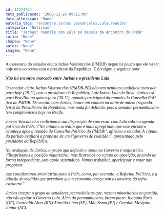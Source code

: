 ```yaml
---
id: 12374754
data_publicacao: "2006-11-28 09:11:00"
data_alteracao: "None"
materia_tags: "encontro,jarbas vasconcelos,Lula,reunião"
categoria: "Notícias"
title: "Jarbas: reunião com Lula só depois de encontro do PMDB"
sutia: "None"
chapeu: "None"
autor: "None"
imagem: "None"
---
```

<p><P><FONT face=Verdana>A assessoria do senador eleito Jarbas Vasconcelos (PMDB) negou há pouco que ele vá ter hoje uma conversa com o presidente da República. E divulgou a seguinte nota:</FONT></P></p>
<p><P><FONT face=Verdana><EM><STRONG>Não há encontro marcado entre Jarbas e o presidente Lula</STRONG><BR>&nbsp;<BR>O senador eleito Jarbas Vasconcelos (PMDB-PE) não tem nenhuma audiência marcada para hoje (28.11) com o presidente da República, Luiz Inácio Lula da Silva. Jarbas irá para Bras?lia na quinta-feira (30.11), quando participará da reunião do Conselho Pol?tico do PMDB. De acordo com Jarbas, houve um contato na noite de ontem (segunda-feira) da Presidência da República, mas nada foi definido, pois o senador pernambucano tem compromissos hoje no Recife.</EM></FONT></P></p>
<p><P><FONT face=Verdana><EM>Jarbas Vasconcelos reafirmou a sua disposição de conversar com Lula sobre a agenda pol?tica do Pa?s. \"No entanto, acredito que é mais apropriado que esse encontro aconteça após a reunião do Conselho Pol?tico do PMDB\", afirmou o senador. A cúpula do partido avaliará a proposta de um \"governo de coalizão\", apresentada pelo presidente da República.</EM></FONT></P></p>
<p><P><FONT face=Verdana><EM>Na avaliação de Jarbas, o grupo que defende o apoio ao Governo é majoritário. \"Respeitamos a posição majoritária, mas ficaremos no campo da oposição, atuando de forma independente, sem apoio sistemático. Vamos trabalhar, aperfeiçoar e votar nas propostas</p>
<p> que consideramos prioritárias para o Pa?s, como, por exemplo, a Reforma Pol?tica, e a adoção de medidas que permitam que a economia cresça sem as amarras da infra-estrutura\".</EM></FONT></P></p>
<p><P><FONT face=Verdana><EM>Jarbas integra o grupo de senadores peemedebistas que, mesmo minoritários no partido, não vão apoiar o Governo Lula. Além do pernambucano, fazem parte: Joaquim Roriz (DF), Garibaldi Alves (RN) Almeida Lima (SE), Mão Santa (PI) e Geraldo Mesquita Júnior (AC).</EM></FONT></P> </p>
